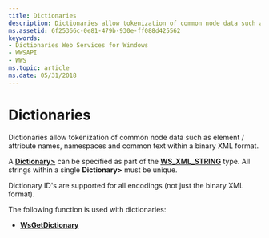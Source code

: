 ```yaml
---
title: Dictionaries
description: Dictionaries allow tokenization of common node data such as element / attribute names, namespaces and common text within a binary XML format.
ms.assetid: 6f25366c-0e81-479b-930e-ff088d425562
keywords:
- Dictionaries Web Services for Windows
- WWSAPI
- WWS
ms.topic: article
ms.date: 05/31/2018
---
```


# Dictionaries

Dictionaries allow tokenization of common node data such as element / attribute names, namespaces and common text within a binary XML format.


A [**Dictionary>**](/windows/desktop/api/WebServices/ns-webservices-ws_xml_dictionary) can be specified as part of the [**WS\_XML\_STRING**](/windows/desktop/api/WebServices/ns-webservices-ws_xml_string) type. All strings within a single **Dictionary>** must be unique.

Dictionary ID's are supported for all encodings (not just the binary XML format).

The following function is used with dictionaries:

-   [**WsGetDictionary**](/windows/desktop/api/WebServices/nf-webservices-wsgetdictionary)

 

 




